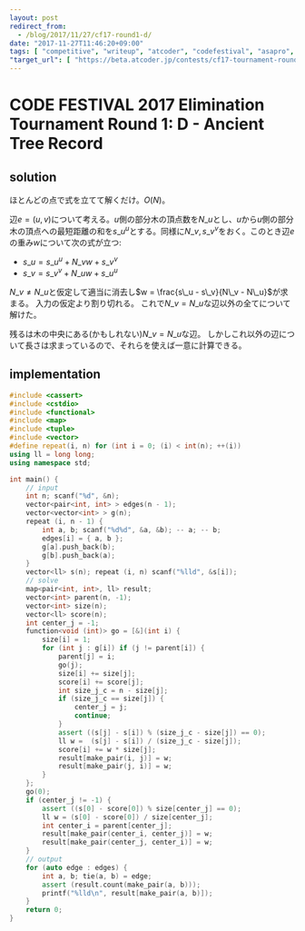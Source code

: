 ```yaml
---
layout: post
redirect_from:
  - /blog/2017/11/27/cf17-round1-d/
date: "2017-11-27T11:46:20+09:00"
tags: [ "competitive", "writeup", "atcoder", "codefestival", "asapro", "tree", "construction" ]
"target_url": [ "https://beta.atcoder.jp/contests/cf17-tournament-round1-open/tasks/asaporo2_d" ]
---
```


# CODE FESTIVAL 2017 Elimination Tournament Round 1: D - Ancient Tree Record

## solution

ほとんどの点で式を立てて解くだけ。$O(N)$。

辺$e = (u, v)$について考える。$u$側の部分木の頂点数を$N\_u$とし、$u$から$u$側の部分木の頂点への最短距離の和を$s\_u^u$とする。同様に$N\_v, s\_v^v$をおく。このとき辺$e$の重み$w$について次の式が立つ:

-   $s\_u = s\_u^u + N\_v w + s\_v^v$
-   $s\_v = s\_v^v + N\_u w + s\_u^u$

$N\_v \ne N\_u$と仮定して適当に消去し$w = \frac{s\_u - s\_v}{N\_v - N\_u}$が求まる。
入力の仮定より割り切れる。
これで$N\_v = N\_u$な辺以外の全てについて解けた。

残るは木の中央にある(かもしれない)$N\_v = N\_u$な辺。
しかしこれ以外の辺について長さは求まっているので、それらを使えば一意に計算できる。

## implementation

``` c++
#include <cassert>
#include <cstdio>
#include <functional>
#include <map>
#include <tuple>
#include <vector>
#define repeat(i, n) for (int i = 0; (i) < int(n); ++(i))
using ll = long long;
using namespace std;

int main() {
    // input
    int n; scanf("%d", &n);
    vector<pair<int, int> > edges(n - 1);
    vector<vector<int> > g(n);
    repeat (i, n - 1) {
        int a, b; scanf("%d%d", &a, &b); -- a; -- b;
        edges[i] = { a, b };
        g[a].push_back(b);
        g[b].push_back(a);
    }
    vector<ll> s(n); repeat (i, n) scanf("%lld", &s[i]);
    // solve
    map<pair<int, int>, ll> result;
    vector<int> parent(n, -1);
    vector<int> size(n);
    vector<ll> score(n);
    int center_j = -1;
    function<void (int)> go = [&](int i) {
        size[i] = 1;
        for (int j : g[i]) if (j != parent[i]) {
            parent[j] = i;
            go(j);
            size[i] += size[j];
            score[i] += score[j];
            int size_j_c = n - size[j];
            if (size_j_c == size[j]) {
                center_j = j;
                continue;
            }
            assert ((s[j] - s[i]) % (size_j_c - size[j]) == 0);
            ll w =  (s[j] - s[i]) / (size_j_c - size[j]);
            score[i] += w * size[j];
            result[make_pair(i, j)] = w;
            result[make_pair(j, i)] = w;
        }
    };
    go(0);
    if (center_j != -1) {
        assert ((s[0] - score[0]) % size[center_j] == 0);
        ll w = (s[0] - score[0]) / size[center_j];
        int center_i = parent[center_j];
        result[make_pair(center_i, center_j)] = w;
        result[make_pair(center_j, center_i)] = w;
    }
    // output
    for (auto edge : edges) {
        int a, b; tie(a, b) = edge;
        assert (result.count(make_pair(a, b)));
        printf("%lld\n", result[make_pair(a, b)]);
    }
    return 0;
}
```
